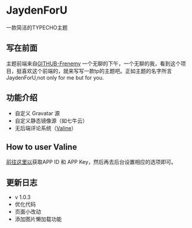 # JaydenForU
一款简洁的TYPECHO主题
## 写在前面
主题前端来自[GITHUB-Frenemy](https://github.com/JaxsonWang/Frenemy "GITHUB-Frenemy")
一个无聊的下午，一个无聊的我，看到这个项目，挺喜欢这个前端的，就来写写一款tp的主题吧。正如主题的名字所言JaydenForU,not only for me but for you.

## 功能介绍
- 自定义 Gravatar 源
- 自定义静态镜像源（如七牛云）
- 无后端评论系统（[Valine](https://valine.js.org/ "Valine")）

## How to user Valine
[前往这里以](https://valine.js.org/quickstart.html "Click Here")获取APP ID 和 APP Key，然后再去后台设置相应的选项即可。

## 更新日志
* v 1.0.3
* 优化代码
* 页面小改动
* 添加图片懒加载功能

